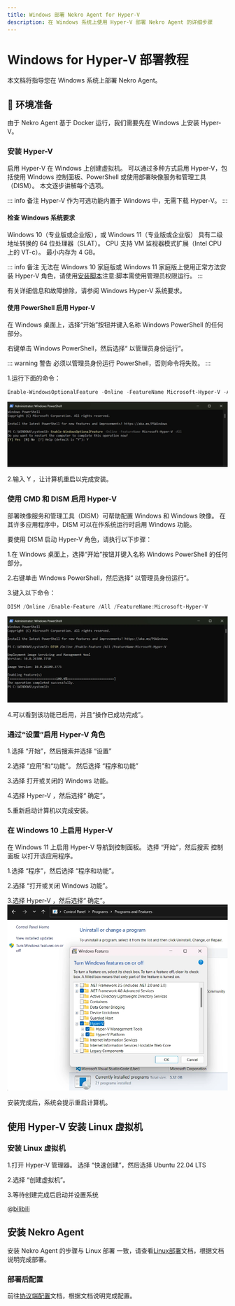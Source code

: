 ```yaml
---
title: Windows 部署 Nekro Agent for Hyper-V
description: 在 Windows 系统上使用 Hyper-V 部署 Nekro Agent 的详细步骤
---
```


# Windows for Hyper-V 部署教程

本文档将指导您在 Windows 系统上部署 Nekro Agent。

## 🌈 环境准备

由于 Nekro Agent 基于 Docker 运行，我们需要先在 Windows 上安装 Hyper-V。

### 安装 Hyper-V

启用 Hyper-V 在 Windows 上创建虚拟机。 可以通过多种方式启用 Hyper-V，包括使用 Windows 控制面板、PowerShell 或使用部署映像服务和管理工具（DISM）。 本文逐步讲解每个选项。

::: info 备注
Hyper-V 作为可选功能内置于 Windows 中，无需下载 Hyper-V。
:::

#### 检查 Windows 系统要求
Windows 10（专业版或企业版），或 Windows 11（专业版或企业版）
具有二级地址转换的 64 位处理器（SLAT）。
CPU 支持 VM 监视器模式扩展（Intel CPU 上的 VT-c）。
最小内存为 4 GB。

::: info 备注
无法在 Windows 10 家庭版或 Windows 11 家庭版上使用正常方法安装 Hyper-V 角色，请使用[安装脚本](https://pan.mrly.cc/s/veC9)注意:脚本需使用管理员权限运行。
:::

有关详细信息和故障排除，请参阅 Windows Hyper-V 系统要求。

#### 使用 PowerShell 启用 Hyper-V
在 Windows 桌面上，选择“开始”按钮并键入名称 Windows PowerShell 的任何部分。

右键单击 Windows PowerShell，然后选择“ 以管理员身份运行”。

::: warning 警告
必须以管理员身份运行 PowerShell，否则命令将失败。
:::

1.运行下面的命令：
```powershell
Enable-WindowsOptionalFeature -Online -FeatureName Microsoft-Hyper-V -All
```
![enable-hyper-v-powershell](/assets/windows/enable-hyper-v-powershell.webp)

2.输入 Y ，让计算机重启以完成安装。

### 使用 CMD 和 DISM 启用 Hyper-V
部署映像服务和管理工具（DISM）可帮助配置 Windows 和 Windows 映像。 在其许多应用程序中，DISM 可以在作系统运行时启用 Windows 功能。

要使用 DISM 启动 Hyper-V 角色，请执行以下步骤：

1.在 Windows 桌面上，选择“开始”按钮并键入名称 Windows PowerShell 的任何部分。

2.右键单击 Windows PowerShell，然后选择“ 以管理员身份运行”。

3.键入以下命令：

```powershell
DISM /Online /Enable-Feature /All /FeatureName:Microsoft-Hyper-V
```
![enable-hyper-v-dism](/assets/windows/enable-hyper-v-dism.webp)

4.可以看到该功能已启用，并且“操作已成功完成”。

### 通过“设置”启用 Hyper-V 角色
1.选择 “开始”，然后搜索并选择 “设置”

2.选择 “应用”和“功能”。 然后选择 “程序和功能”

3.选择 打开或关闭的 Windows 功能。

4.选择 Hyper-V ，然后选择“ 确定”。

5.重新启动计算机以完成安装。

### 在 Windows 10 上启用 Hyper-V
在 Windows 11 上启用 Hyper-V
导航到控制面板。 选择 “开始”，然后搜索 控制面板 以打开该应用程序。

1.选择 “程序”，然后选择 “程序和功能”。

2.选择 “打开或关闭 Windows 功能”。

3.选择 Hyper-V ，然后选择“ 确定”。
![enable-hyper-v](/assets/windows/enable-hyper-v.webp)

安装完成后，系统会提示重启计算机。

## 使用 Hyper-V 安装 Linux 虚拟机
### 安装 Linux 虚拟机
1.打开 Hyper-V 管理器。 选择 “快速创建”，然后选择 Ubuntu 22.04 LTS 

2.选择 “创建虚拟机”。

3.等待创建完成后启动并设置系统

@[bilibili](BV1BqJizaEDs)

## 安装 Nekro Agent
安装 Nekro Agent 的步骤与 Linux 部署 一致，请查看[Linux部署](/docs/02_quick_start/deploy/linux)文档，根据文档说明完成部署。

### 部署后配置

前往[协议端配置](/docs/02_quick_start/config/protocol)文档，根据文档说明完成配置。
